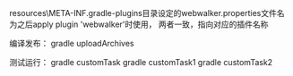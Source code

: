 resources\META-INF.gradle-plugins目录设定的webwalker.properties文件名为之后apply plugin 'webwalker'时使用，
两者一致，指向对应的插件名称

编译发布：
gradle uploadArchives

测试运行：
gradle customTask
gradle customTask1
gradle customTask2